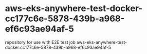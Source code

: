 # aws-eks-anywhere-test-docker-cc177c6e-5878-439b-a968-ef6c93ae94af-5
repository for use with E2E test job aws-eks-anywhere-test-docker:cc177c6e-5878-439b-a968-ef6c93ae94af-5
